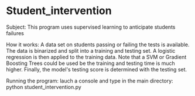 # Student_intervention

Subject:
This program uses supervised learning to anticipate students failures

How it works:
A data set on students passing or failing the tests is available. The data is binarized and split into a training and testing set. 
A logistic regression is then applied to the training data. Note that a SVM or Gradient Boosting Trees could be used be the training and testing time is much higher.
Finally, the model's testing score is determined with the testing set.

Running the program:
lauch a console and type in the main directory:
python student_intervention.py
